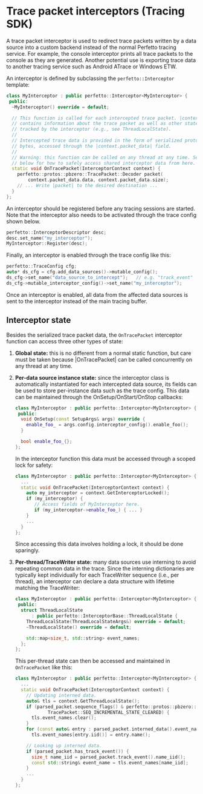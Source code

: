 # Trace packet interceptors (Tracing SDK)

A trace packet interceptor is used to redirect trace packets written by a
data source into a custom backend instead of the normal Perfetto tracing
service. For example, the console interceptor prints all trace packets to the
console as they are generated. Another potential use is exporting trace data
to another tracing service such as Android ATrace or Windows ETW.

An interceptor is defined by subclassing the `perfetto::Interceptor` template:

```C++
class MyInterceptor : public perfetto::Interceptor<MyInterceptor> {
 public:
  ~MyInterceptor() override = default;

  // This function is called for each intercepted trace packet. |context|
  // contains information about the trace packet as well as other state
  // tracked by the interceptor (e.g., see ThreadLocalState).
  //
  // Intercepted trace data is provided in the form of serialized protobuf
  // bytes, accessed through the |context.packet_data| field.
  //
  // Warning: this function can be called on any thread at any time. See
  // below for how to safely access shared interceptor data from here.
  static void OnTracePacket(InterceptorContext context) {
    perfetto::protos::pbzero::TracePacket::Decoder packet(
        context.packet_data.data, context.packet_data.size);
    // ... Write |packet| to the desired destination ...
  }
};
```

An interceptor should be registered before any tracing sessions are started.
Note that the interceptor also needs to be activated through the trace config
shown below.

```C++
perfetto::InterceptorDescriptor desc;
desc.set_name("my_interceptor");
MyInterceptor::Register(desc);
```

Finally, an interceptor is enabled through the trace config like this:

```C++
perfetto::TraceConfig cfg;
auto* ds_cfg = cfg.add_data_sources()->mutable_config();
ds_cfg->set_name("data_source_to_intercept");   // e.g. "track_event"
ds_cfg->mutable_interceptor_config()->set_name("my_interceptor");
```

Once an interceptor is enabled, all data from the affected data sources is
sent to the interceptor instead of the main tracing buffer.

## Interceptor state

Besides the serialized trace packet data, the `OnTracePacket` interceptor
function can access three other types of state:

1. **Global state:** this is no different from a normal static function, but
   care must be taken because |OnTracePacket| can be called concurrently on
   any thread at any time.

2. **Per-data source instance state:** since the interceptor class is
   automatically instantiated for each intercepted data source, its fields
   can be used to store per-instance data such as the trace config. This data
   can be maintained through the OnSetup/OnStart/OnStop callbacks:

   ```C++
   class MyInterceptor : public perfetto::Interceptor<MyInterceptor> {
    public:
     void OnSetup(const SetupArgs& args) override {
       enable_foo_ = args.config.interceptor_config().enable_foo();
     }

     bool enable_foo_{};
   };
   ```

   In the interceptor function this data must be accessed through a scoped
   lock for safety:

   ```C++
   class MyInterceptor : public perfetto::Interceptor<MyInterceptor> {
     ...
     static void OnTracePacket(InterceptorContext context) {
       auto my_interceptor = context.GetInterceptorLocked();
       if (my_interceptor) {
          // Access fields of MyInterceptor here.
          if (my_interceptor->enable_foo_) { ... }
       }
       ...
     }
   };
   ```

   Since accessing this data involves holding a lock, it should be done
   sparingly.

3. **Per-thread/TraceWriter state:** many data sources use interning to avoid
   repeating common data in the trace. Since the interning dictionaries are
   typically kept individually for each TraceWriter sequence (i.e., per
   thread), an interceptor can declare a data structure with lifetime
   matching the TraceWriter:

   ```C++
   class MyInterceptor : public perfetto::Interceptor<MyInterceptor> {
    public:
     struct ThreadLocalState
         : public perfetto::InterceptorBase::ThreadLocalState {
       ThreadLocalState(ThreadLocalStateArgs&) override = default;
       ~ThreadLocalState() override = default;

       std::map<size_t, std::string> event_names;
     };
   };
   ```

   This per-thread state can then be accessed and maintained in
   `OnTracePacket` like this:

   ```C++
   class MyInterceptor : public perfetto::Interceptor<MyInterceptor> {
     ...
     static void OnTracePacket(InterceptorContext context) {
       // Updating interned data.
       auto& tls = context.GetThreadLocalState();
       if (parsed_packet.sequence_flags() & perfetto::protos::pbzero::
               TracePacket::SEQ_INCREMENTAL_STATE_CLEARED) {
         tls.event_names.clear();
       }
       for (const auto& entry : parsed_packet.interned_data().event_names())
         tls.event_names[entry.iid()] = entry.name();

       // Looking up interned data.
       if (parsed_packet.has_track_event()) {
         size_t name_iid = parsed_packet.track_event().name_iid();
         const std::string& event_name = tls.event_names[name_iid];
       }
       ...
     }
   };
   ```
